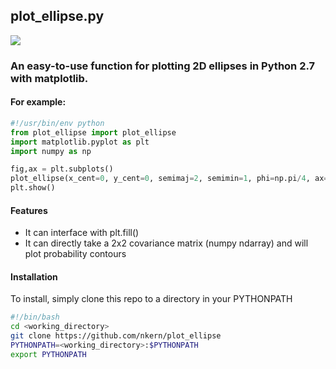 ## plot_ellipse.py

<img src="https://travis-ci.org/nkern/plot_ellipse.svg?branch=master" data-pin-nopin="true"/>

### An easy-to-use function for plotting 2D ellipses in Python 2.7 with matplotlib.
#### For example:
```python
#!/usr/bin/env python
from plot_ellipse import plot_ellipse
import matplotlib.pyplot as plt
import numpy as np

fig,ax = plt.subplots()
plot_ellipse(x_cent=0, y_cent=0, semimaj=2, semimin=1, phi=np.pi/4, ax=ax)
plt.show()
```

#### Features
- It can interface with plt.fill()
- It can directly take a 2x2 covariance matrix (numpy ndarray) and will plot probability contours

#### Installation
To install, simply clone this repo to a directory in your PYTHONPATH
```bash
#!/bin/bash 
cd <working_directory>
git clone https://github.com/nkern/plot_ellipse
PYTHONPATH=<working_directory>:$PYTHONPATH
export PYTHONPATH
```
